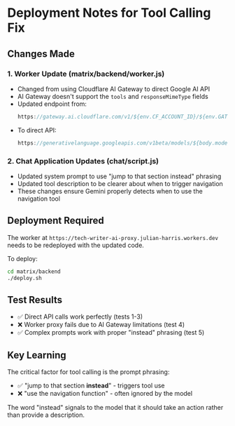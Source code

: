 # Deployment Notes for Tool Calling Fix

## Changes Made

### 1. Worker Update (matrix/backend/worker.js)
- Changed from using Cloudflare AI Gateway to direct Google AI API
- AI Gateway doesn't support the `tools` and `responseMimeType` fields
- Updated endpoint from:
  ```javascript
  https://gateway.ai.cloudflare.com/v1/${env.CF_ACCOUNT_ID}/${env.GATEWAY_ID}/google-ai-studio/v1beta/models/...
  ```
- To direct API:
  ```javascript
  https://generativelanguage.googleapis.com/v1beta/models/${body.model}:generateContent?key=${env.GOOGLE_API_KEY}
  ```

### 2. Chat Application Updates (chat/script.js)
- Updated system prompt to use "jump to that section instead" phrasing
- Updated tool description to be clearer about when to trigger navigation
- These changes ensure Gemini properly detects when to use the navigation tool

## Deployment Required

The worker at `https://tech-writer-ai-proxy.julian-harris.workers.dev` needs to be redeployed with the updated code.

To deploy:
```bash
cd matrix/backend
./deploy.sh
```

## Test Results

- ✅ Direct API calls work perfectly (tests 1-3)
- ❌ Worker proxy fails due to AI Gateway limitations (test 4)
- ✅ Complex prompts work with proper "instead" phrasing (test 5)

## Key Learning

The critical factor for tool calling is the prompt phrasing:
- ✅ "jump to that section **instead**" - triggers tool use
- ❌ "use the navigation function" - often ignored by the model

The word "instead" signals to the model that it should take an action rather than provide a description.